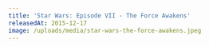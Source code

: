 ```yaml
---
title: 'Star Wars: Episode VII - The Force Awakens'
releasedAt: 2015-12-17
image: /uploads/media/star-wars-the-force-awakens.jpeg
---
```


